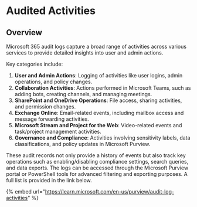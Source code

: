 # Audited Activities

## Overview

Microsoft 365 audit logs capture a broad range of activities across various services to provide detailed insights into user and admin actions.&#x20;

Key categories include:

1. **User and Admin Actions**: Logging of activities like user logins, admin operations, and policy changes.
2. **Collaboration Activities**: Actions performed in Microsoft Teams, such as adding bots, creating channels, and managing meetings.
3. **SharePoint and OneDrive Operations**: File access, sharing activities, and permission changes.
4. **Exchange Online**: Email-related events, including mailbox access and message forwarding activities.
5. **Microsoft Stream and Project for the Web**: Video-related events and task/project management activities.
6. **Governance and Compliance**: Activities involving sensitivity labels, data classifications, and policy updates in Microsoft Purview.

These audit records not only provide a history of events but also track key operations such as enabling/disabling compliance settings, search queries, and data exports. The logs can be accessed through the Microsoft Purview portal or PowerShell tools for advanced filtering and exporting purposes. A full list is provided in the link below.&#x20;

{% embed url="https://learn.microsoft.com/en-us/purview/audit-log-activities" %}
